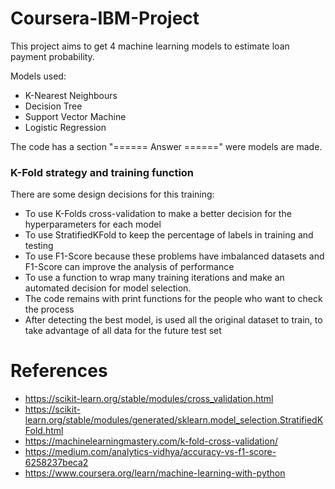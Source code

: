 # Coursera-IBM-Project

This project aims to get 4 machine learning models to estimate loan payment probability. 

Models used:
- K-Nearest Neighbours
- Decision Tree
- Support Vector Machine
- Logistic Regression

The code has a section "====== Answer ======" were models are made.

### K-Fold strategy and training function
There are some design decisions for this training:

- To use K-Folds cross-validation to make a better decision for the hyperparameters for each model
- To use StratifiedKFold to keep the percentage of labels in training and testing
- To use F1-Score because these problems have imbalanced datasets and F1-Score can improve the analysis of performance
- To use a function to wrap many training iterations and make an automated decision for model selection.
- The code remains with print functions for the people who want to check the process
- After detecting the best model, is used all the original dataset to train, to take advantage of all data for the future test set

# References
- https://scikit-learn.org/stable/modules/cross_validation.html
- https://scikit-learn.org/stable/modules/generated/sklearn.model_selection.StratifiedKFold.html
- https://machinelearningmastery.com/k-fold-cross-validation/
- https://medium.com/analytics-vidhya/accuracy-vs-f1-score-6258237beca2
- https://www.coursera.org/learn/machine-learning-with-python
